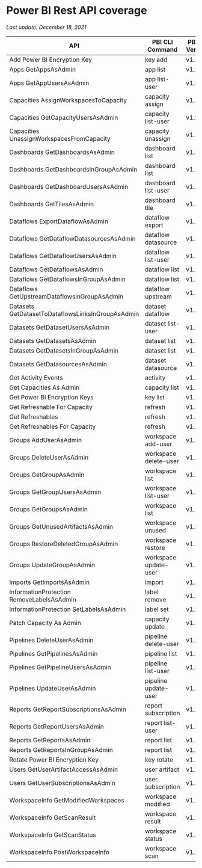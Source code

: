 # Power BI Rest API coverage

_Last update: December 18, 2021_

| API                                               | PBI CLI Command       | PBICLI Version |
| ------------------------------------------------- | --------------------- | -------------- |
| Add Power BI Encryption Key                       | key add               | v1.1           |
| Apps GetAppsAsAdmin                               | app list              | v1.2           |
| Apps GetAppUsersAsAdmin                           | app list-user         | v1.2           |
| Capacities AssignWorkspacesToCapacity             | capacity assign       | v1.1           |
| Capacities GetCapacityUsersAsAdmin                | capacity list-user    | v1.2           |
| Capacities UnassignWorkspacesFromCapacity         | capacity unassign     | v1.1           |
| Dashboards GetDashboardsAsAdmin                   | dashboard list        | v1.1           |
| Dashboards GetDashboardsInGroupAsAdmin            | dashboard list        | v1.1           |
| Dashboards GetDashboardUsersAsAdmin               | dashboard list-user   | v1.2           |
| Dashboards GetTilesAsAdmin                        | dashboard tile        | v1.1           |
| Dataflows ExportDataflowAsAdmin                   | dataflow export       | v1.1           |
| Dataflows GetDataflowDatasourcesAsAdmin           | dataflow datasource   | v1.1           |
| Dataflows GetDataflowUsersAsAdmin                 | dataflow list-user    | v1.2           |
| Dataflows GetDataflowsAsAdmin                     | dataflow list         | v1.1           |
| Dataflows GetDataflowsInGroupAsAdmin              | dataflow list         | v1.1           |
| Dataflows GetUpstreamDataflowsInGroupAsAdmin      | dataflow upstream     | v1.1           |
| Datasets GetDatasetToDataflowsLinksInGroupAsAdmin | dataset dataflow      | v1.1           |
| Datasets GetDatasetUsersAsAdmin                   | dataset list-user     | v1.2           |
| Datasets GetDatasetsAsAdmin                       | dataset list          | v1.1           |
| Datasets GetDatasetsInGroupAsAdmin                | dataset list          | v1.1           |
| Datasets GetDatasourcesAsAdmin                    | dataset datasource    | v1.1           |
| Get Activity Events                               | activity              | v1.1           |
| Get Capacities As Admin                           | capacity list         | v1.1           |
| Get Power BI Encryption Keys                      | key list              | v1.1           |
| Get Refreshable For Capacity                      | refresh               | v1.1           |
| Get Refreshables                                  | refresh               | v1.1           |
| Get Refreshables For Capacity                     | refresh               | v1.1           |
| Groups AddUserAsAdmin                             | workspace add-user    | v1.1           |
| Groups DeleteUserAsAdmin                          | workspace delete-user | v1.1           |
| Groups GetGroupAsAdmin                            | workspace list        | v1.1           |
| Groups GetGroupUsersAsAdmin                       | workspace list-user   | v1.2           |
| Groups GetGroupsAsAdmin                           | workspace list        | v1.1           |
| Groups GetUnusedArtifactsAsAdmin                  | workspace unused      | v1.2           |
| Groups RestoreDeletedGroupAsAdmin                 | workspace restore     | v1.1           |
| Groups UpdateGroupAsAdmin                         | workspace update-user | v1.1           |
| Imports GetImportsAsAdmin                         | import                | v1.1           |
| InformationProtection RemoveLabelsAsAdmin         | label remove          | v1.2           |
| InformationProtection SetLabelsAsAdmin            | label set             | v1.2           |
| Patch Capacity As Admin                           | capacity update       | v1.1           |
| Pipelines DeleteUserAsAdmin                       | pipeline delete-user  | v1.2           |
| Pipelines GetPipelinesAsAdmin                     | pipeline list         | v1.2           |
| Pipelines GetPipelineUsersAsAdmin                 | pipeline list-user    | v1.2           |
| Pipelines UpdateUserAsAdmin                       | pipeline update-user  | v1.2           |
| Reports GetReportSubscriptionsAsAdmin             | report subscription   | v1.2           |
| Reports GetReportUsersAsAdmin                     | report list-user      | v1.2           |
| Reports GetReportsAsAdmin                         | report list           | v1.1           |
| Reports GetReportsInGroupAsAdmin                  | report list           | v1.1           |
| Rotate Power BI Encryption Key                    | key rotate            | v1.1           |
| Users GetUserArtifactAccessAsAdmin                | user artifact         | v1.2           |
| Users GetUserSubscriptionsAsAdmin                 | user subscription     | v1.2           |
| WorkspaceInfo GetModifiedWorkspaces               | workspace modified    | v1.2           |
| WorkspaceInfo GetScanResult                       | workspace result      | v1.2           |
| WorkspaceInfo GetScanStatus                       | workspace status      | v1.2           |
| WorkspaceInfo PostWorkspaceInfo                   | workspace scan        | v1.2           |
